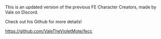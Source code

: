 This is an updated version of the previous FE Character Creators, made by Vale on Discord.

Check out his Github for more details!

https://github.com/ValeTheVioletMote/fecc